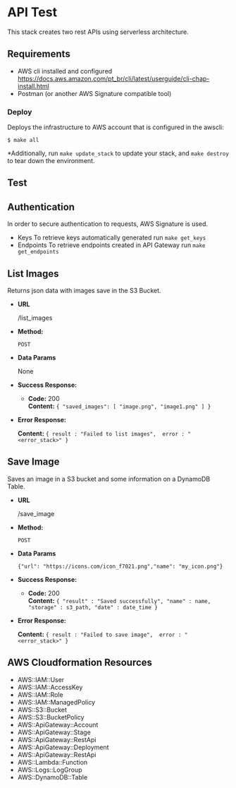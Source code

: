 # API Test

This stack creates two rest APIs using serverless architecture.


## Requirements

* AWS cli installed and configured https://docs.aws.amazon.com/pt_br/cli/latest/userguide/cli-chap-install.html
* Postman (or another AWS Signature compatible tool)

### Deploy
Deploys the infrastructure to AWS account that is configured in the awscli:
```
$ make all
```
*Additionally, run `make update_stack` to update your stack, and `make destroy` to tear down the environment.


## Test

## Authentication
In order to secure authentication to requests, AWS Signature is used.
- Keys
To retrieve keys automatically generated run `make get_keys`
- Endpoints
To retrieve endpoints created in API Gateway run `make get_endpoints`

**List Images**
----
  Returns json data with images save in the S3 Bucket.

* **URL**

  /list_images

* **Method:**

  `POST`

* **Data Params**

  None

* **Success Response:**

  * **Code:** 200 <br />
    **Content:**  `{ "saved_images": [ "image.png", "image1.png" ] }` 
 
* **Error Response:**

    **Content:** `{ result : "Failed to list images",  error : "<error_stack>" }`


**Save Image**
----
  Saves an image in a S3 bucket and some information on a DynamoDB Table.

* **URL**

  /save_image

* **Method:**

  `POST`

* **Data Params**

  `{"url": "https://icons.com/icon_f7021.png","name": "my_icon.png"}`

* **Success Response:**

  * **Code:** 200 <br />
    **Content:**  `{ "result" : "Saved successfully", "name" : name, "storage" : s3_path, "date" : date_time }` 
 
* **Error Response:**

    **Content:** `{ result : "Failed to save image",  error : "<error_stack>" }`


## AWS Cloudformation Resources
- AWS::IAM::User
- AWS::IAM::AccessKey
- AWS::IAM::Role
- AWS::IAM::ManagedPolicy
- AWS::S3::Bucket
- AWS::S3::BucketPolicy
- AWS::ApiGateway::Account
- AWS::ApiGateway::Stage
- AWS::ApiGateway::RestApi
- AWS::ApiGateway::Deployment
- AWS::ApiGateway::RestApi
- AWS::Lambda::Function
- AWS::Logs::LogGroup
- AWS::DynamoDB::Table